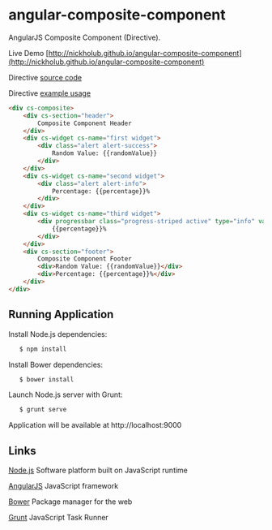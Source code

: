 angular-composite-component
====================

AngularJS Composite Component (Directive).

Live Demo [http://nickholub.github.io/angular-composite-component](http://nickholub.github.io/angular-composite-component)

Directive [source code](app/directive)

Directive [example usage](app)

```html
<div cs-composite>
    <div cs-section="header">
        Composite Component Header
    </div>
    <div cs-widget cs-name="first widget">
        <div class="alert alert-success">
            Random Value: {{randomValue}}
        </div>
    </div>
    <div cs-widget cs-name="second widget">
        <div class="alert alert-info">
            Percentage: {{percentage}}%
        </div>
    </div>
    <div cs-widget cs-name="third widget">
        <div progressbar class="progress-striped active" type="info" value="percentage">
            {{percentage}}%
        </div>
    </div>
    <div cs-section="footer">
        Composite Component Footer
        <div>Random Value: {{randomValue}}</div>
        <div>Percentage: {{percentage}}%</div>
    </div>
</div>
```


## Running Application

 Install Node.js dependencies:

 ``` bash
    $ npm install
 ```

 Install Bower dependencies:

 ``` bash
    $ bower install
 ```

 Launch Node.js server with Grunt:

 ``` bash
    $ grunt serve
 ```

 Application will be available at http://localhost:9000

Links
-----

[Node.js](http://nodejs.org/) Software platform built on JavaScript runtime

[AngularJS](http://angularjs.org/) JavaScript framework

[Bower](http://bower.io/) Package manager for the web

[Grunt](http://gruntjs.com/) JavaScript Task Runner

